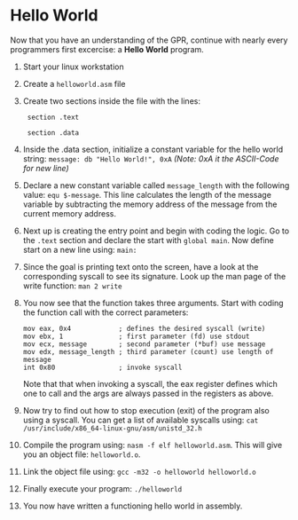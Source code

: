 # Hello World
Now that you have an understanding of the GPR, continue with nearly every programmers first excercise: a **Hello World** program.

1. Start your linux workstation
2. Create a ```helloworld.asm``` file
3. Create two sections inside the file with the lines: 
   
   		section .text
		
		section .data 
4. Inside the .data section, initialize a constant variable for the hello world string: ```message: db "Hello World!", 0xA``` *(Note: 0xA it the ASCII-Code for new line)*
5. Declare a new constant variable called ```message_length``` with the following value: ```equ $-message```. This line calculates the length of the message variable by subtracting the memory address of the message from the current memory address.
6. Next up is creating the entry point and begin with coding the logic. Go to the ```.text``` section and declare the start with ```global main```. Now define start on a new line using: ```main:```
7. Since the goal is printing text onto the screen, have a look at the corresponding syscall to see its signature. Look up the man page of the write function: ```man 2 write```
8.  You now see that the function takes three arguments. Start with coding the function call with the correct parameters:


        mov eax, 0x4            ; defines the desired syscall (write)
        mov ebx, 1              ; first parameter (fd) use stdout
        mov ecx, message        ; second parameter (*buf) use message
        mov edx, message_length ; third parameter (count) use length of message
        int 0x80                ; invoke syscall
	Note that that when invoking a syscall, the eax register defines which one to call and the args are always passed in the registers as above.
9. Now try to find out how to stop execution (exit) of the program also using a syscall. You can get a list of available syscalls using: ```cat /usr/include/x86_64-linux-gnu/asm/unistd_32.h```
10. Compile the program using: ```nasm -f elf helloworld.asm```. This will give you an object file: ```helloworld.o```.
11. Link the object file using:  ```gcc -m32 -o helloworld helloworld.o```
12. Finally execute your program: ```./helloworld```
13. You now have written a functioning hello world in assembly.